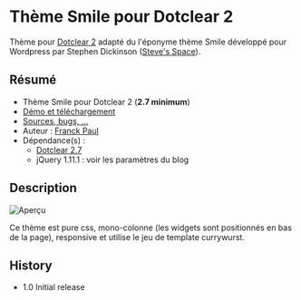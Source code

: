 # Thème Smile pour Dotclear 2

Thème pour [Dotclear 2](http://fr.dotclear.org/) adapté du l'éponyme thème Smile développé pour Wordpress par Stephen Dickinson ([Steve's Space](https://stephencottontail.wordpress.com/)).

## Résumé

* Thème Smile pour Dotclear 2 (**2.7 minimum**)
* [Démo et téléchargement](http://themes.dotaddict.org/galerie-dc2/details/smile)
* [Sources, bugs, …](https://bitbucket.org/franckpaul/smile)
* Auteur : [Franck Paul](http://open-time.net/)
* Dépendance(s) :
    * [Dotclear 2.7](https://bitbucket.org/dotclear/dotclear)
    * jQuery 1.11.1 : voir les paramètres du blog


## Description

![Aperçu](http://media.dotaddict.org/pda/tdc2/smile/smile.jpg)

Ce thème est pure css, mono-colonne (les widgets sont positionnés en bas de la page), responsive et utilise le jeu de template currywurst.

## History

* 1.0 Initial release
